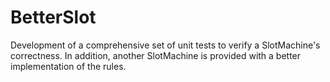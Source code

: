 # BetterSlot
Development of a comprehensive set of unit tests to verify a SlotMachine's correctness. In addition, another SlotMachine is provided with a better implementation of the rules. 
